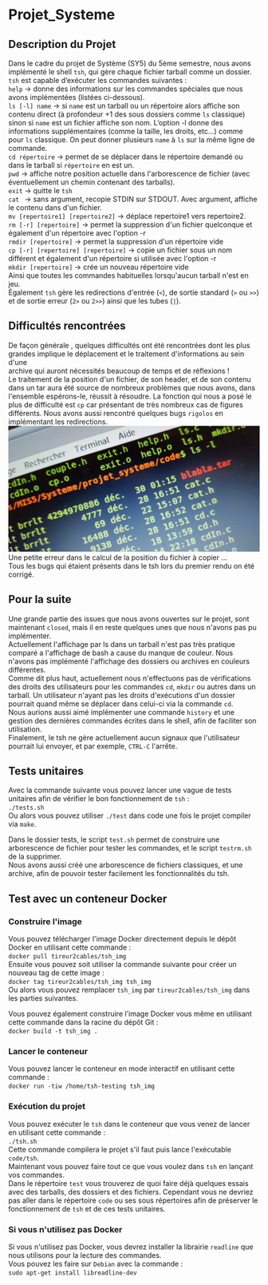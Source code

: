 # Projet_Systeme

## Description du Projet  

Dans le cadre du projet de Système (SY5) du 5ème semestre, nous avons implémenté le shell `tsh`, qui gère chaque fichier tarball comme un dossier.  
`tsh` est capable d’exécuter les commandes suivantes :  
`help` -> donne des informations sur les commandes spéciales que nous avons implémentées (listées ci-dessous).  
`ls [-l] name` -> si `name` est un tarball ou un répertoire alors affiche son contenu direct (à profondeur +1 des sous dossiers comme `ls` classique) sinon si `name` est un fichier affiche son nom. L’option -l donne des informations supplémentaires (comme la taille, les droits, etc...) comme pour `ls` classique. On peut donner plusieurs `name` à `ls` sur la même ligne de commande.  
`cd répertoire` -> permet de se déplacer dans le répertoire demandé ou dans le tarball si `répertoire` en est un.  
`pwd` -> affiche notre position actuelle dans l'arborescence de fichier (avec éventuellement un chemin contenant des tarballs).  
`exit` -> quitte le `tsh`  
`cat ` -> sans argument, recopie STDIN sur STDOUT. Avec argument, affiche le contenu dans d'un fichier.  
`mv [repertoire1] [repertoire2]` -> déplace repertoire1 vers repertoire2.   
`rm [-r] [repertoire]` -> permet la suppression d'un fichier quelconque et également d'un répertoire avec l'option -r  
`rmdir [repertoire]` -> permet la suppression d'un répertoire vide  
`cp [-r] [repertoire] [repertoire]`  -> copie un fichier sous un nom différent et également d'un répertoire si utilisée avec l'option -r  
`mkdir [repertoire]` -> crée un nouveau répertoire vide  
Ainsi que toutes les commandes habituelles lorsqu'aucun tarball n'est en jeu.  
Également `tsh` gère les redirections d'entrée (` < `), de sortie standard (` > ` ou ` >> `) et de sortie erreur (` 2> ` ou ` 2>> `) ainsi que les tubes (`|`).  

## Difficultés rencontrées  

De façon générale , quelques difficultés ont été rencontrées dont les plus grandes implique le déplacement et le traitement d'informations au sein d'une   
archive qui auront nécessités beaucoup de temps et de réflexions !  
Le traitement de la position d'un fichier, de son header, et de son contenu dans un tar aura été source de nombreux problèmes que nous avons, dans l'ensemble espérons-le, réussit à résoudre.
La fonction qui nous a posé le plus de difficulté est `cp` car présentant de très nombreux cas de figures différents.
Nous avons aussi rencontré quelques bugs `rigolos` en implémentant les redirections.  
![Un tar d'une taille ... considérable ?](imgreadme/134309707_198105755294458_2271115212665234299_n.jpg)
Une petite erreur dans le calcul de la position du fichier à copier ...  
Tous les bugs qui étaient présents dans le tsh lors du premier rendu on été corrigé.  

## Pour la suite

Une grande partie des issues que nous avons ouvertes sur le projet, sont maintenant `closed`, mais il en reste quelques unes que nous n'avons pas pu implémenter.  
Actuellement l'affichage par ls dans un tarball n'est pas très pratique comparé a l'affichage de bash a cause du manque de couleur. Nous n'avons pas implémenté l'affichage des dossiers ou archives en couleurs différentes.  
Comme dit plus haut, actuellement nous n'effectuons pas de vérifications des droits des utilisateurs pour les commandes `cd`, `mkdir` ou autres dans un tarball. Un utilisateur n'ayant pas les droits d'exécutions d'un dossier pourrait quand même se déplacer dans celui-ci via la commande `cd`.  
Nous aurions aussi aimé implémenter une commande `history` et une gestion des dernières commandes écrites dans le shell, afin de faciliter son utilisation.  
Finalement, le tsh ne gère actuellement aucun signaux que l'utilisateur pourrait lui envoyer, et par exemple, `CTRL-C` l'arrête.  


## Tests unitaires

Avec la commande suivante vous pouvez lancer une vague de tests unitaires afin de vérifier le bon fonctionnement de `tsh` :  
`./tests.sh`  
Ou alors vous pouvez utiliser `./test` dans code une fois le projet compiler via `make`.  

Dans le dossier tests, le script `test.sh` permet de construire une arborescence de fichier pour tester les commandes, et le script `testrm.sh` de la supprimer.  
Nous avons aussi créé une arborescence de fichiers classiques, et une archive, afin de pouvoir tester facilement les fonctionnalités du tsh.  

## Test avec un conteneur Docker

### Construire l'image

Vous pouvez télécharger l'image Docker directement depuis le dépôt Docker en utilisant cette commande :  
`docker pull tireur2cables/tsh_img`  
Ensuite vous pouvez soit utiliser la commande suivante pour créer un nouveau tag de cette image :  
`docker tag tireur2cables/tsh_img tsh_img`  
Ou alors vous pouvez remplacer `tsh_img` par `tireur2cables/tsh_img` dans les parties suivantes.  

Vous pouvez également construire l'image Docker vous même en utilisant cette commande dans la racine du dépôt Git :  
`docker build -t tsh_img .`  

### Lancer le conteneur

Vous pouvez lancer le conteneur en mode interactif en utilisant cette commande :  
`docker run -tiw /home/tsh-testing tsh_img`  

### Exécution du projet

Vous pouvez exécuter le `tsh` dans le conteneur que vous venez de lancer en utilisant cette commande :  
`./tsh.sh`  
Cette commande compilera le projet s'il faut puis lance l'exécutable `code/tsh`.  
Maintenant vous pouvez faire tout ce que vous voulez dans `tsh` en lançant vos commandes.  
Dans le répertoire `test` vous trouverez de quoi faire déjà quelques essais avec des tarballs, des dossiers et des fichiers. Cependant vous ne devriez pas aller dans le répertoire `code` ou ses sous répertoires afin de préserver le fonctionnement de `tsh` et de ces tests unitaires.  

### Si vous n'utilisez pas Docker

Si vous n'utilisez pas Docker, vous devrez installer la librairie `readline` que nous utilisons pour la lecture des commandes.  
Vous pouvez les faire sur `Debian` avec la commande :  
`sudo apt-get install libreadline-dev`  
